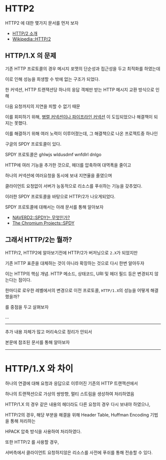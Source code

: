 # HTTP2

HTTP2 에 대한 몇가지 문서를 먼저 보자

* [HTTP/2 소개](https://developers.google.com/web/fundamentals/performance/http2)
* [Wikipedia::HTTP/2](https://developer.mozilla.org/ko/docs/Glossary/HTTP_2)

## HTTP/1.X 의 문제

기존 HTTP 프로토콜의 경우 메시지 포맷의 단순성과 접근성을 두고 최적화를 하였는데

이로 인해 성능을 희생할 수 밖에 없는 구조가 되었다.

한 커넥션, HTTP 트랜잭션당 하나의 응답 객체만 받는 HTTP 메시지 교환 방식으로 인해

다음 요청까지의 지연을 피할 수 없기 때문

이를 회피하기
위해, [병렬 커넥션이나 파이프라인 커넥션](https://developer.mozilla.org/ko/docs/Web/HTTP/Connection_management_in_HTTP_1.x)
이 도입되었으나 해결책이 되지는 못했다.

이를 해결하기 위해 여러 노력이 이루어졌는데, 그 해결책으로 나온 프로젝트중 하나인

구글의 SPDY 프로토콜이 있다.

SPDY 프로토콜은 ghlwjs wldusdmf wnfdlrl dnlgo

HTTP에 여러 기능을 추가한 것으로, 헤더를 압축하여 대역폭을 줄이고

하나의 커넥션에 여러요청을 동시에 보내 지연율을 줄였으며

클라이언트 요청없이 서버가 능동적으로 리소스를 푸쉬하는 기능을 갖추었다.

이러한 SPDY 프로토콜을 바탕으로 HTTP/2가 나오게되었다.

SPDY 프로토콜에 대해서는 아래 문서를 통해 알아보자

* [NAVERD2::SPDY는 무엇인가?](https://d2.naver.com/helloworld/140351)
* [The Chromium Projects::SPDY](https://www.chromium.org/spdy)

## 그래서 HTTP/2는 뭘까?

HTTP/2, HTTP2에 알아보기전에 HTTP/2가 버저닝으로 `2.X`가 되었지만

기존 HTTP 표준을 대체하는 것이 아니라 확장하는 것으로 다시 한번 알아두자

이는 HTTP의 핵심 개념. HTTP 메소드, 상태코드, URI 및 헤더 필드 등은 변경되지 않는다는 점이다.

한마디로 로우한 레벨에서의 변경으로 이전 프로토콜, `HTTP/1.X`의 성능을 어떻게 해결했을까?

를 중점을 두고 살펴보자

...

---

추가 내용 자체가 많고 머리속으로 정리가 안되서

본문에 참조된 문서를 통해 알아보자

---

# HTTP/1.X 와 차이

하나의 연결에 대해 요청과 응답으로 이루어진 기존의 HTTP 트랜잭션에서

하나의 트랜잭션으로 가상의 쌍방향, 멀티 스트림을 생성하여 처리하였음

HTTP/1.X 의 경우 같은 내용의 헤더라도 다른 요청의 경우 다시 보내야 하였으나,

HTTP/2의 경우, 해당 부분을 해결을 위해 Header Table, Huffman Encoding 기법을 통해 처리하는

HPACK 압축 방식을 사용하여 처리하였다.

또한 HTTP/2 를 사용할 경우,

서버측에서 클라이언트 요청하지않은 리소스를 사전에 푸쉬를 통해 전송할 수 있다.